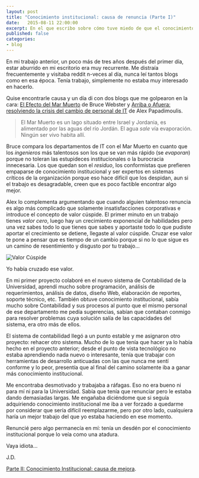 ```yaml
---
layout: post
title: "Conocimiento institucional: causa de renuncia (Parte I)"
date:   2015-08-11 22:00:00
excerpt: En el que escribo sobre cómo tuve miedo de que el conocimiento institucional me mantuviera en una institución de la que quería renunciar.
published: false
categories:
- blog
---
```

En mi trabajo anterior, un poco más de tres años después del primer día, estar aburrido en mi escritorio era muy recurrente. Me distraía frecuentemente y visitaba reddit n-veces al día, nunca leí tantos blogs como en esa época. Tenía trabajo, simplemente no estaba muy interesado en hacerlo. 

Quise encontrarle causa y un día di con dos blogs que me golpearon en la cara: [El Efecto del Mar Muerto](http://brucefwebster.com/2008/04/11/the-wetware-crisis-the-dead-sea-effect/) de Bruce Webster y [Arriba o Afuera: resolviendo la crisis del cambio de personal de IT](http://thedailywtf.com/articles/Up-or-Out-Solving-the-IT-Turnover-Crisis) de Alex Papadimoulis.

> El Mar Muerto es un lago situado entre Israel y Jordania, es alimentado por las aguas del río Jordán. El agua *sale* vía evaporación. Ningún ser vivo habita allí.

Bruce compara los departamentos de IT con el Mar Muerto en cuanto que los *ingenieros* más talentosos son los que se van más rápido (se *evaporan*) porque no toleran las estupideces institucionales o la burocracia innecesaria. Los que quedan son el *residuo*, los conformistas que prefieren empaparse de conocimiento institucional y ser expertos en sistemas críticos de la organización porque eso hace difícil que los despidan, aun si el trabajo es desagradable, creen que es poco factible encontrar algo mejor.

Alex lo complementa argumentando que cuando alguien talentoso renuncia es algo más complicado que solamente insatisfacciones corporativas e introduce el concepto de valor cúspide. El primer minuto en un trabajo tienes *valor cero*, luego hay un crecimiento exponencial de habilidades pero una vez sabes todo lo que tienes que sabes y aportaste todo lo que pudiste aportar el crecimiento se detiene, llegaste al valor cúspide. Cruzar ese valor te pone a pensar que es tiempo de un cambio porque si no lo que sigue es un camino de resentimiento y disgusto por tu trabajo...

![Valor Cúspide](http://i.imgur.com/bMw055E.png)

Yo había cruzado ese valor.

En mi primer proyecto colaboré en el nuevo sistema de Contabilidad de la Universidad, aprendí mucho sobre programación, análisis de requerimientos, análisis de datos, diseño Web, elaboración de reportes, soporte técnico, etc. También obtuve conocimiento institucional, sabía mucho sobre Contabilidad y sus procesos al punto que el mismo personal de ese departamento me pedía sugerencias, sabían que contaban conmigo para resolver problemas cuya solución salía de las capacidades del sistema, era otro más de ellos.

El sistema de contabilidad llegó a un punto estable y me asignaron otro proyecto: rehacer otro sistema. Mucho de lo que tenía que hacer ya lo había hecho en el proyecto anterior; desde el punto de vista tecnológico no estaba aprendiendo nada nuevo o interesante, tenía que trabajar con herramientas de desarrollo anticuadas con las que nunca me sentí conforme y lo peor, presentía que al final del camino solamente iba a ganar más conocimiento institucional.

Me encontraba desmotivado y trabajaba a ráfagas. Eso no era bueno ni para mí ni para la Universidad. Sabía que tenía que renunciar pero le estaba dando demasiadas largas. Me engañaba diciéndome que si seguía adquiriendo conocimiento institucional me iba a ver forzado a quedarme por considerar que sería difícil reemplazarme, pero por otro lado, cualquiera haría un mejor trabajo del que yo estaba haciendo en ese momento.

Renuncié pero algo permanecía en mí: tenía un desdén por el conocimiento institucional porque lo veía como una atadura. 

Vaya idiota...

J.D.

[Parte II: Conocimiento Institucional: causa de mejora](http://www.jdzarate.com/blog/2015/08/12/conocimiento-institucional-causa-mejora.html).
